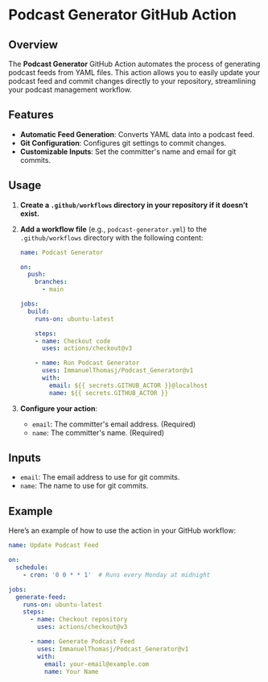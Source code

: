 # Podcast Generator GitHub Action

## Overview

The **Podcast Generator** GitHub Action automates the process of generating podcast feeds from YAML files. This action allows you to easily update your podcast feed and commit changes directly to your repository, streamlining your podcast management workflow.

## Features

- **Automatic Feed Generation**: Converts YAML data into a podcast feed.
- **Git Configuration**: Configures git settings to commit changes.
- **Customizable Inputs**: Set the committer's name and email for git commits.

## Usage

1. **Create a `.github/workflows` directory in your repository if it doesn’t exist.**

2. **Add a workflow file** (e.g., `podcast-generator.yml`) to the `.github/workflows` directory with the following content:

    ```yaml
    name: Podcast Generator

    on:
      push:
        branches:
          - main

    jobs:
      build:
        runs-on: ubuntu-latest

        steps:
        - name: Checkout code
          uses: actions/checkout@v3

        - name: Run Podcast Generator
          uses: ImmanuelThomasj/Podcast_Generator@v1
          with:
            email: ${{ secrets.GITHUB_ACTOR }}@localhost
            name: ${{ secrets.GITHUB_ACTOR }}
    ```

3. **Configure your action**:

    - `email`: The committer's email address. (Required)
    - `name`: The committer's name. (Required)

## Inputs

- `email`: The email address to use for git commits.
- `name`: The name to use for git commits.

## Example

Here’s an example of how to use the action in your GitHub workflow:

```yaml
name: Update Podcast Feed

on:
  schedule:
    - cron: '0 0 * * 1'  # Runs every Monday at midnight

jobs:
  generate-feed:
    runs-on: ubuntu-latest
    steps:
      - name: Checkout repository
        uses: actions/checkout@v3

      - name: Generate Podcast Feed
        uses: ImmanuelThomasj/Podcast_Generator@v1
        with:
          email: your-email@example.com
          name: Your Name
